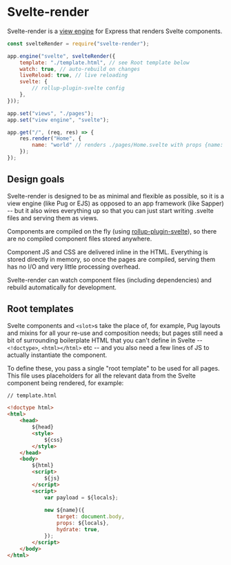 Svelte-render
=============

Svelte-render is a [view engine](https://expressjs.com/en/guide/using-template-engines.html) for Express that renders Svelte components.

```javascript
const svelteRender = require("svelte-render");

app.engine("svelte", svelteRender({
	template: "./template.html", // see Root template below
	watch: true, // auto-rebuild on changes
	liveReload: true, // live reloading
	svelte: {
		// rollup-plugin-svelte config
	},
}));

app.set("views", "./pages");
app.set("view engine", "svelte");

app.get("/", (req, res) => {
	res.render("Home", {
		name: "world" // renders ./pages/Home.svelte with props {name: "world"}
	});
});
```

Design goals
------------

Svelte-render is designed to be as minimal and flexible as possible, so it is a view engine (like Pug or EJS) as opposed to an app framework (like Sapper) -- but it also wires everything up so that you can just start writing .svelte files and serving them as views.

Components are compiled on the fly (using [rollup-plugin-svelte](https://github.com/sveltejs/rollup-plugin-svelte)), so there are no compiled component files stored anywhere.

Component JS and CSS are delivered inline in the HTML.  Everything is stored directly in memory, so once the pages are compiled, serving them has no I/O and very little processing overhead.

Svelte-render can watch component files (including dependencies) and rebuild automatically for development.

Root templates
--------------

Svelte components and `<slot>`s take the place of, for example, Pug layouts and mixins for all your re-use and composition needs; but pages still need a bit of surrounding boilerplate HTML that you can't define in Svelte -- `<!doctype>`, `<html></html>` etc -- and you also need a few lines of JS to actually instantiate the component.

To define these, you pass a single "root template" to be used for all pages.  This file uses placeholders for all the relevant data from the Svelte component being rendered, for example:

```html
// template.html

<!doctype html>
<html>
	<head>
		${head}
		<style>
			${css}
		</style>
	</head>
	<body>
		${html}
		<script>
			${js}
		</script>
		<script>
			var payload = ${locals};
			
			new ${name}({
				target: document.body,
				props: ${locals},
				hydrate: true,
			});
		</script>
	</body>
</html>
```
